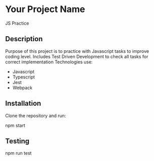 # Your Project Name

JS Practice

## Description

Purpose of this project is to practice with Javascript tasks to improve coding level. Includes Test Driven Development to check all tasks for correct implementation
Technologies use:

- Javascript
- Typescript
- Jest
- Webpack

## Installation

Clone the repository and run:

npm start

## Testing

npm run test